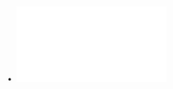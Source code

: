 - ![The-Paperboy-the-wallet-and-the-law-of-demeter](../assets/The-Paperboy-the-wallet-and-the-law-of-demeter.pdf)